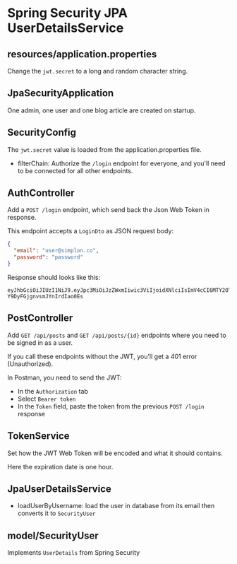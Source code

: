 # Spring Security JPA UserDetailsService

## resources/application.properties

Change the `jwt.secret` to a long and random character string.

## JpaSecurityApplication

One admin, one user and one blog article are created on startup.

## SecurityConfig

The `jwt.secret` value is loaded from the application.properties file.

* filterChain: Authorize the `/login` endpoint for everyone, and you'll need to be connected for all other endpoints.

## AuthController

Add a `POST /login` endpoint, which send back the Json Web Token in response.

This endpoint accepts a `LoginDto` as JSON request body:

```json
{
  "email": "user@simplon.co",
  "password": "password"
}
```

Response should looks like this:

```
eyJhbGciOiJIUzI1NiJ9.eyJpc3MiOiJzZWxmIiwic3ViIjoidXNlciIsImV4cCI6MTY2OTkwNDQzOSwiaWF0IjoxNjY5OTAwODM5LCJzY29wZSI6IlVTRVIifQ.DD9WHGGi94wtgthopr-Y9DyFGjgnvsmJYnIrdIao0Es
```

## PostController

Add `GET /api/posts` and `GET /api/posts/{id}` endpoints where you need to be signed in as a user.

If you call these endpoints without the JWT, you'll get a 401 error (Unauthorized).

In Postman, you need to send the JWT:

* In the `Authorization` tab
* Select `Bearer token`
* In the `Token` field, paste the token from the previous `POST /login` response

## TokenService

Set how the JWT Web Token will be encoded and what it should contains.

Here the expiration date is one hour.

## JpaUserDetailsService

* loadUserByUsername: load the user in database from its email then converts it to `SecurityUser`

## model/SecurityUser

Implements `UserDetails` from Spring Security